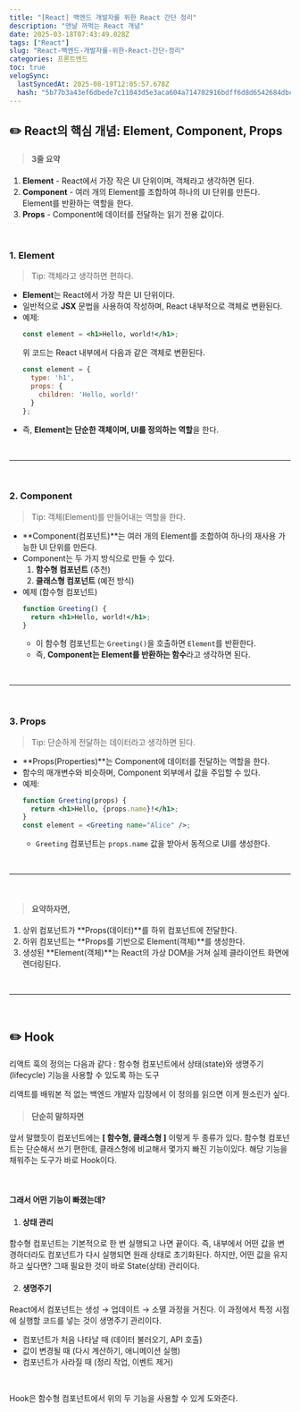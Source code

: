 ```yaml
---
title: "[React] 백엔드 개발자를 위한 React 간단 정리"
description: "맨날 까먹는 React 개념"
date: 2025-03-18T07:43:49.028Z
tags: ["React"]
slug: "React-백엔드-개발자를-위한-React-간단-정리"
categories: 프론트엔드
toc: true
velogSync:
  lastSyncedAt: 2025-08-19T12:05:57.678Z
  hash: "5b77b3a43ef6dbede7c11043d5e3aca604a714702916bdff6d8d6542684dbc04"
---
```


## ✏️ React의 핵심 개념: Element, Component, Props

> #### 3줄 요약
1. **Element** - React에서 가장 작은 UI 단위이며, 객체라고 생각하면 된다.
2. **Component** - 여러 개의 Element를 조합하여 하나의 UI 단위를 만든다. Element를 반환하는 역할을 한다.
3. **Props** - Component에 데이터를 전달하는 읽기 전용 값이다.


<br>

### 1. Element
> Tip: 객체라고 생각하면 편하다.

- **Element**는 React에서 가장 작은 UI 단위이다.
- 일반적으로 **JSX** 문법을 사용하여 작성하며, React 내부적으로 객체로 변환된다.
- 예제:
  ```jsx
  const element = <h1>Hello, world!</h1>;
  ```
  위 코드는 React 내부에서 다음과 같은 객체로 변환된다.
  ```js
  const element = {
    type: 'h1',
    props: {
      children: 'Hello, world!'
    }
  };
  ```
- 즉, **Element는 단순한 객체이며, UI를 정의하는 역할**을 한다.

<br>

---

<br>

### 2. Component
> Tip: 객체(Element)를 만들어내는 역할을 한다.

- **Component(컴포넌트)**는 여러 개의 Element를 조합하여 하나의 재사용 가능한 UI 단위를 만든다.
- Component는 두 가지 방식으로 만들 수 있다.
  1. **함수형 컴포넌트** (추천)
  2. **클래스형 컴포넌트** (예전 방식)
- 예제 (함수형 컴포넌트)
  ```jsx
  function Greeting() {
    return <h1>Hello, world!</h1>;
  }
  ```
  - 이 함수형 컴포넌트는 `Greeting()`을 호출하면 `Element`를 반환한다.
  - 즉, **Component는 Element를 반환하는 함수**라고 생각하면 된다.

<br>

---

<br>

### 3. Props 
>Tip: 단순하게 전달하는 데이터라고 생각하면 된다.

- **Props(Properties)**는 Component에 데이터를 전달하는 역할을 한다.
- 함수의 매개변수와 비슷하며, Component 외부에서 값을 주입할 수 있다.
- 예제:
  ```jsx
  function Greeting(props) {
    return <h1>Hello, {props.name}!</h1>;
  }
  const element = <Greeting name="Alice" />;
  ```
  - `Greeting` 컴포넌트는 `props.name` 값을 받아서 동적으로 UI를 생성한다.


<br>

---

<br>

> #### 요약하자면,
1. 상위 컴포넌트가 **Props(데이터)**를 하위 컴포넌트에 전달한다.
2. 하위 컴포넌트는 **Props를 기반으로 Element(객체)**를 생성한다.
3. 생성된 **Element(객체)**는 React의 가상 DOM을 거쳐 실제 클라이언트 화면에 렌더링된다.


<br>

---

<br>

## ✏️ Hook

리액트 훅의 정의는 다음과 같다
: 함수형 컴포넌트에서 상태(state)와 생명주기(lifecycle) 기능을 사용할 수 있도록 하는 도구

리액트를 배워본 적 없는 백엔드 개발자 입장에서 이 정의를 읽으면 이게 뭔소린가 싶다.

> #### 단순히 말하자면
앞서 말했듯이 컴포넌트에는 __[ 함수형, 클래스형 ]__ 이렇게 두 종류가 있다.
함수형 컴포넌트는 단순해서 쓰기 편한데, 클래스형에 비교해서 몇가지 빠진 기능이있다.
해당 기능을 채워주는 도구가 바로 Hook이다.

<br>

#### 그래서 어떤 기능이 빠졌는데?
1. #### 상태 관리
함수형 컴포넌트는 기본적으로 한 번 실행되고 나면 끝이다.
즉, 내부에서 어떤 값을 변경하더라도 컴포넌트가 다시 실행되면 원래 상태로 초기화된다.
하지만, 어떤 값을 유지하고 싶다면? 그때 필요한 것이 바로 State(상태) 관리이다.

2. #### 생명주기
React에서 컴포넌트는 생성 → 업데이트 → 소멸 과정을 거친다.
이 과정에서 특정 시점에 실행할 코드를 넣는 것이 생명주기 관리이다.
   - 컴포넌트가 처음 나타날 때 (데이터 불러오기, API 호출)
   - 값이 변경될 때 (다시 계산하기, 애니메이션 실행)
   - 컴포넌트가 사라질 때 (정리 작업, 이벤트 제거)

<br>

Hook은 함수형 컴포넌트에서 위의 두 기능을 사용할 수 있게 도와준다.
